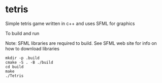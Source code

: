 # tetris
Simple tetris game written in c++ and uses SFML for graphics


To build and run

Note: SFML libraries are required to build. See SFML web site for info on how to download libraries 

```
mkdir -p .build
cmake -S . -B ./build
cd build
make
./Tetris
```

